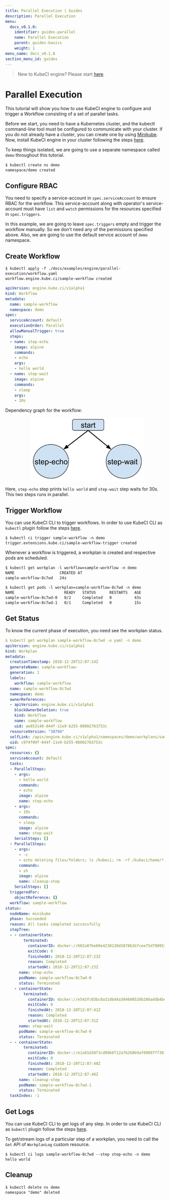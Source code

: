 ```yaml
---
title: Parallel Execution | Guides
description: Parallel Execution
menu:
  docs_v0.1.0:
    identifier: guides-parallel
    name: Parallel Execution
    parent: guides-basics
    weight: 1
menu_name: docs_v0.1.0
section_menu_id: guides
---
```


> New to KubeCI engine? Please start [here](/docs/concepts/README.md).

# Parallel Execution

This tutorial will show you how to use KubeCI engine to configure and trigger a Workflow consisting of a set of parallel tasks.

Before we start, you need to have a Kubernetes cluster, and the kubectl command-line tool must be configured to communicate with your cluster. If you do not already have a cluster, you can create one by using [Minikube](https://github.com/kubernetes/minikube). Now, install KubeCI engine in your cluster following the steps [here](/docs/setup/engine/install.md).

To keep things isolated, we are going to use a separate namespace called `demo` throughout this tutorial.

```console
$ kubectl create ns demo
namespace/demo created
```

## Configure RBAC

You need to specify a service-account in `spec.serviceAccount` to ensure RBAC for the workflow. This service-account along with operator's service-account must have `list` and `watch` permissions for the resources specified in `spec.triggers`.

In this example, we are going to leave `spec.triggers` empty and trigger the workflow manually. So we don't need any of the permissions specified above. Also, we are going to use the default service account of `demo` namespace.

## Create Workflow

```console
$ kubectl apply -f ./docs/examples/engine/parallel-execution/workflow.yaml
workflow.engine.kube.ci/sample-workflow created
```

```yaml
apiVersion: engine.kube.ci/v1alpha1
kind: Workflow
metadata:
  name: sample-workflow
  namespace: demo
spec:
  serviceAccount: default
  executionOrder: Parallel
  allowManualTrigger: true
  steps:
  - name: step-echo
    image: alpine
    commands:
    - echo
    args:
    - hello world
  - name: step-wait
    image: alpine
    commands:
    - sleep
    args:
    - 10s
```

Dependency graph for the workflow:

<p align="center">
  <img alt="Parallel Execution" height="200px" src="/docs/examples/engine/parallel-execution/parallel-execution.svg">
</p>

Here, `step-echo` step prints `hello world` and `step-wait` step waits for 30s. This two steps runs in parallel.

## Trigger Workflow

You can use KubeCI CLI to trigger workflows. In order to use KubeCI CLI as `kubectl` plugin follow the steps [here](/docs/setup/cli/install.md).

```console
$ kubectl ci trigger sample-workflow -n demo
trigger.extensions.kube.ci/sample-workflow-trigger created
```

Whenever a workflow is triggered, a workplan is created and respective pods are scheduled.

```console
$ kubectl get workplan -l workflow=sample-workflow -n demo
NAME                    CREATED AT
sample-workflow-8c7wd   24s
```

```console
$ kubectl get pods -l workplan=sample-workflow-8c7wd -n demo
NAME                      READY   STATUS      RESTARTS   AGE
sample-workflow-8c7wd-0   0/2     Completed   0          43s
sample-workflow-8c7wd-1   0/1     Completed   0          15s
```

## Get Status

To know the current phase of execution, you need see the workplan status.

```yaml
$ kubectl get workplan sample-workflow-8c7wd -o yaml -n demo
apiVersion: engine.kube.ci/v1alpha1
kind: Workplan
metadata:
  creationTimestamp: 2018-12-20T12:07:14Z
  generateName: sample-workflow-
  generation: 1
  labels:
    workflow: sample-workflow
  name: sample-workflow-8c7wd
  namespace: demo
  ownerReferences:
  - apiVersion: engine.kube.ci/v1alpha1
    blockOwnerDeletion: true
    kind: Workflow
    name: sample-workflow
    uid: ae853148-044f-11e9-b255-08002763753c
  resourceVersion: "38794"
  selfLink: /apis/engine.kube.ci/v1alpha1/namespaces/demo/workplans/sample-workflow-8c7wd
  uid: c974f09f-044f-11e9-b255-08002763753c
spec:
  resources: {}
  serviceAccount: default
  tasks:
  - ParallelSteps:
    - args:
      - hello world
      commands:
      - echo
      image: alpine
      name: step-echo
    - args:
      - 10s
      commands:
      - sleep
      image: alpine
      name: step-wait
    SerialSteps: []
  - ParallelSteps:
    - args:
      - -c
      - echo deleting files/folders; ls /kubeci; rm -rf /kubeci/home/*; rm -rf /kubeci/workspace/*
      commands:
      - sh
      image: alpine
      name: cleanup-step
    SerialSteps: []
  triggeredFor:
    objectReference: {}
  workflow: sample-workflow
status:
  nodeName: minikube
  phase: Succeeded
  reason: All tasks completed successfully
  stepTree:
  - - containerState:
        terminated:
          containerID: docker://602a87be60e4238120d387862b7cee75d798953878a6f85fe04b2ac4422d9ca9
          exitCode: 0
          finishedAt: 2018-12-20T12:07:23Z
          reason: Completed
          startedAt: 2018-12-20T12:07:23Z
      name: step-echo
      podName: sample-workflow-8c7wd-0
      status: Terminated
    - containerState:
        terminated:
          containerID: docker://e543fc03bc8a31dbd4a304608526b286addb4bc2d4214159686d7c48c58e9893
          exitCode: 0
          finishedAt: 2018-12-20T12:07:41Z
          reason: Completed
          startedAt: 2018-12-20T12:07:31Z
      name: step-wait
      podName: sample-workflow-8c7wd-0
      status: Terminated
  - - containerState:
        terminated:
          containerID: docker://e1a91d30f3cd09b0f12a7b268b9af09097ff361511880167b88bf64cf95df285
          exitCode: 0
          finishedAt: 2018-12-20T12:07:48Z
          reason: Completed
          startedAt: 2018-12-20T12:07:48Z
      name: cleanup-step
      podName: sample-workflow-8c7wd-1
      status: Terminated
  taskIndex: -1
```

## Get Logs

You can use KubeCI CLI to get logs of any step. In order to use KubeCI CLI as `kubectl` plugin follow the steps [here](/docs/setup/cli/install.md).

To get/stream logs of a particular step of a workplan, you need to call the `Get` API of `WorkplanLog` custom resource.

```console
$ kubectl ci logs sample-workflow-8c7wd --step step-echo -n demo
hello world
```

## Cleanup

```console
$ kubectl delete ns demo
namespace "demo" deleted
```
